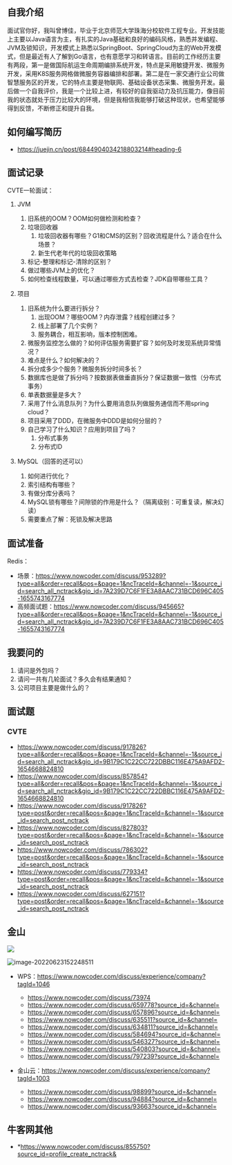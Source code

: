 ## 自我介绍



​		面试官你好，我叫曾博佳，毕业于北京师范大学珠海分校软件工程专业。开发技能上主要以Java语言为主，有扎实的Java基础和良好的编码风格，熟悉并发编程、JVM及锁知识，开发模式上熟悉以SpringBoot、SpringCloud为主的Web开发模式，但是最近有人了解到Go语言，也有意愿学习和转语言。目前的工作经历主要有两段，第一是做国际航运生命周期编排系统开发，特点是采用敏捷开发、微服务开发，采用K8S服务网格做微服务容器编排和部署。第二是在一家交通行业公司做智慧服务区的开发，它的特点主要是物联网、基础设备状态采集、微服务开发。最后做一个自我评价，我是一个比较上进，有较好的自我驱动力及抗压能力，像目前我的状态就处于压力比较大的环境，但是我相信我能够打破这种现状，也希望能够得到反馈，不断修正和提升自我。



## 如何编写简历

- https://juejin.cn/post/6844904034218803214#heading-6



## 面试记录



CVTE一轮面试：

1. JVM
   1. 旧系统的OOM？OOM如何做检测和检查？
   2. 垃圾回收器
      1. 垃圾回收器有哪些？G1和CMS的区别？回收流程是什么？适合在什么场景？
      2. 新生代老年代的垃圾回收策略
   3. 标记-整理和标记-清除的区别？
   4. 做过哪些JVM上的优化？
   5. 如何检查线程数量，可以通过哪些方式去检查？JDK自带哪些工具？

2. 项目
   1. 旧系统为什么要进行拆分？
      1. 出现OOM？哪些OOM？内存泄露？线程创建过多？
      2. 线上部署了几个实例？
      3. 服务耦合，相互影响，版本控制困难。
   2. 微服务监控怎么做的？如何评估服务需要扩容？如何及时发现系统异常情况？
   3. 难点是什么？如何解决的？
   4. 拆分成多少个服务？微服务拆分时间多长？
   5. 数据库也是做了拆分吗？按数据表做垂直拆分？保证数据一致性（分布式事务）
   6. 单表数据量是多大？
   7. 采用了什么消息队列？为什么要用消息队列做服务通信而不用spring cloud？
   8. 项目采用了DDD，在微服务中DDD是如何分层的？
   9. 自己学习了什么知识？应用到项目了吗？
      1. 分布式事务
      2. 分布式ID
3. MySQL（回答的还可以）
   1. 如何进行优化？
   2. 索引结构有哪些？
   3. 有做分库分表吗？
   4. MySQL锁有哪些？间隙锁的作用是什么？（隔离级别：可重复读，解决幻读）
   5. 需要重点了解：死锁及解决思路



## 面试准备

Redis：

- 场景：https://www.nowcoder.com/discuss/953289?type=all&order=recall&pos=&page=1&ncTraceId=&channel=-1&source_id=search_all_nctrack&gio_id=7A239D7C6F1FE3A8AAC731BCD696C405-1655743167774
- 高频面试题：https://www.nowcoder.com/discuss/945665?type=all&order=recall&pos=&page=1&ncTraceId=&channel=-1&source_id=search_all_nctrack&gio_id=7A239D7C6F1FE3A8AAC731BCD696C405-1655743167774



## 我要问的

1. 请问是外包吗？
2. 请问一共有几轮面试？多久会有结果通知？
3. 公司项目主要是做什么的？





## 面试题

### CVTE

- https://www.nowcoder.com/discuss/917826?type=all&order=recall&pos=&page=1&ncTraceId=&channel=-1&source_id=search_all_nctrack&gio_id=9B179C1C22CC722DBBC116E475A9AFD2-1654668824810
- https://www.nowcoder.com/discuss/857854?type=all&order=recall&pos=&page=1&ncTraceId=&channel=-1&source_id=search_all_nctrack&gio_id=9B179C1C22CC722DBBC116E475A9AFD2-1654668824810
- https://www.nowcoder.com/discuss/917826?type=post&order=recall&pos=&page=1&ncTraceId=&channel=-1&source_id=search_post_nctrack
- https://www.nowcoder.com/discuss/827803?type=post&order=recall&pos=&page=1&ncTraceId=&channel=-1&source_id=search_post_nctrack
- https://www.nowcoder.com/discuss/786302?type=post&order=recall&pos=&page=1&ncTraceId=&channel=-1&source_id=search_post_nctrack
- https://www.nowcoder.com/discuss/779334?type=post&order=recall&pos=&page=1&ncTraceId=&channel=-1&source_id=search_post_nctrack
- https://www.nowcoder.com/discuss/627151?type=post&order=recall&pos=&page=1&ncTraceId=&channel=-1&source_id=search_post_nctrack



## 金山

![](https://raw.githubusercontent.com/PI-KA-CHU/Image-OSS/main/images/image-20220623152155299.png)



![image-20220623152248511](https://raw.githubusercontent.com/PI-KA-CHU/Image-OSS/main/images/image-20220623152248511.png)

- WPS：https://www.nowcoder.com/discuss/experience/company?tagId=1046
  - https://www.nowcoder.com/discuss/73974
  - https://www.nowcoder.com/discuss/659778?source_id=&channel=
  - https://www.nowcoder.com/discuss/657896?source_id=&channel=
  - https://www.nowcoder.com/discuss/635511?source_id=&channel=
  - https://www.nowcoder.com/discuss/634811?source_id=&channel=
  - https://www.nowcoder.com/discuss/584694?source_id=&channel=
  - https://www.nowcoder.com/discuss/546327?source_id=&channel=
  - https://www.nowcoder.com/discuss/540803?source_id=&channel=
  - https://www.nowcoder.com/discuss/797239?source_id=&channel=

- 金山云：https://www.nowcoder.com/discuss/experience/company?tagId=1003
  - https://www.nowcoder.com/discuss/98899?source_id=&channel=
  - https://www.nowcoder.com/discuss/94884?source_id=&channel=
  - https://www.nowcoder.com/discuss/93663?source_id=&channel=

## 牛客网其他

- *https://www.nowcoder.com/discuss/855750?source_id=profile_create_nctrack&



